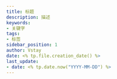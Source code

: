 ```yaml
---
title: 标题
description: 描述
keywords:
- 关键字
tags:
- 标签
sidebar_position: 1
author: Vstay
date: <% tp.file.creation_date() %>
last_update:
- date: <% tp.date.now("YYYY-MM-DD") %>
---
```


